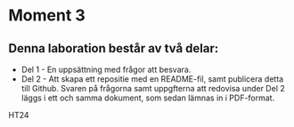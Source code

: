 



# Moment 3

## Denna laboration består av två delar:

- Del 1 - En uppsättning med frågor att besvara.
- Del 2 - Att skapa ett repositie med en README-fil, samt publicera detta till Github.
Svaren på frågorna samt uppgfterna att redovisa under Del 2 läggs i ett och samma dokument, som sedan lämnas in i PDF-format.

HT24